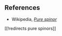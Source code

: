 

## References

* Wikipedia, _[Pure spinor](https://en.wikipedia.org/wiki/Pure_spinor)_

[[!redirects pure spinors]]
